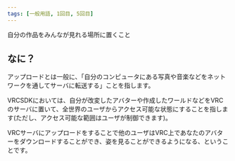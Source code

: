 ```yaml
---
tags: [一般用語, 1回目, 5回目]
---
```


自分の作品をみんなが見れる場所に置くこと

## なに？

アップロードとは一般に、「自分のコンピュータにある写真や音楽などをネットワークを通してサーバに転送する」ことを指します。

VRCSDKにおいては、自分が改変したアバターや作成したワールドなどをVRCのサーバに置いて、全世界のユーザからアクセス可能な状態にすることを指します(ただし、アクセス可能な範囲はユーザが制御できます)。

VRCサーバにアップロードをすることで他のユーザはVRC上であなたのアバターをダウンロードすることができ、姿を見ることができるようになる、ということです。
